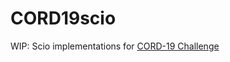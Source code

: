 # CORD19scio

WIP: Scio implementations for [CORD-19 Challenge](https://www.kaggle.com/allen-institute-for-ai/CORD-19-research-challenge)

